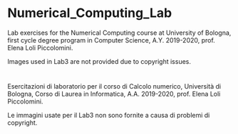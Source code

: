 # Numerical_Computing_Lab

Lab exercises for the Numerical Computing course at University of Bologna, first cycle degree program in Computer Science, A.Y. 2019-2020, prof. Elena Loli Piccolomini.

Images used in Lab3 are not provided due to copyright issues.

#

Esercitazioni di laboratorio per il corso di Calcolo numerico, Università di Bologna, Corso di Laurea in Informatica, A.A. 2019-2020, prof. Elena Loli Piccolomini.

Le immagini usate per il Lab3 non sono fornite a causa di problemi di copyright.
